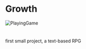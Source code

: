 # Growth

![PlayingGame](https://github.com/Shad6owh4rd/Growth/blob/main/Dokumentation/Bilder/PlayingGame.jpg)

#
 first small project, a text-based RPG
